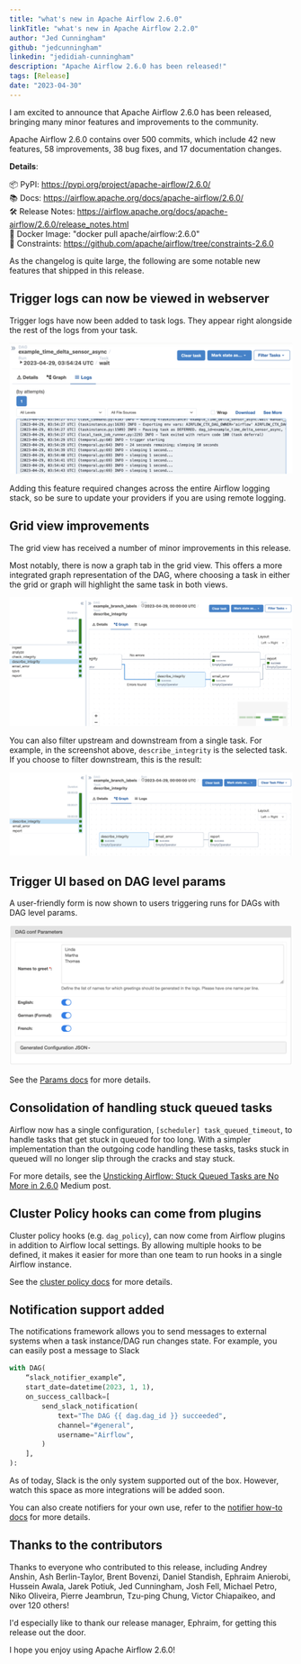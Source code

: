 ```yaml
---
title: "what's new in Apache Airflow 2.6.0"
linkTitle: "what's new in Apache Airflow 2.2.0"
author: "Jed Cunningham"
github: "jedcunningham"
linkedin: "jedidiah-cunningham"
description: "Apache Airflow 2.6.0 has been released!"
tags: [Release]
date: "2023-04-30"
---
```


I am excited to announce that Apache Airflow 2.6.0 has been released, bringing many minor features and improvements to the community.

Apache Airflow 2.6.0 contains over 500 commits, which include 42 new features, 58 improvements, 38 bug fixes, and 17 documentation changes.

**Details**:

📦 PyPI: https://pypi.org/project/apache-airflow/2.6.0/ \
📚 Docs: https://airflow.apache.org/docs/apache-airflow/2.6.0/ \
🛠 Release Notes: https://airflow.apache.org/docs/apache-airflow/2.6.0/release_notes.html \
🐳 Docker Image: "docker pull apache/airflow:2.6.0" \
🚏 Constraints: https://github.com/apache/airflow/tree/constraints-2.6.0

As the changelog is quite large, the following are some notable new features that shipped in this release.

## Trigger logs can now be viewed in webserver

Trigger logs have now been added to task logs. They appear right alongside the rest of the logs from your task.

![Trigger logs shown in task log](trigger_logging.png)

Adding this feature required changes across the entire Airflow logging stack, so be sure to update your providers if you are using remote logging.

## Grid view improvements

The grid view has received a number of minor improvements in this release.

Most notably, there is now a graph tab in the grid view. This offers a more integrated graph representation of the DAG, where choosing a task in either the grid or graph will highlight the same task in both views.

![The new graph view](graph.png)

You can also filter upstream and downstream from a single task. For example, in the screenshot above, `describe_integrity` is the selected task. If you choose to filter downstream, this is the result:

![The new graph view can be filtered to show downstream tasks only](filter_downstream.png)

## Trigger UI based on DAG level params

A user-friendly form is now shown to users triggering runs for DAGs with DAG level params.

![Form shown for params in UI when triggering a DAG](trigger_dag_form.png)

See the [Params docs](https://airflow.apache.org/docs/apache-airflow/2.6.0/core-concepts/params.html#use-params-to-provide-a-trigger-ui-form) for more details.

## Consolidation of handling stuck queued tasks

Airflow now has a single configuration, `[scheduler] task_queued_timeout`, to handle tasks that get stuck in queued for too long. With a simpler implementation than the outgoing code handling these tasks, tasks stuck in queued will no longer slip through the cracks and stay stuck.

For more details, see the [Unsticking Airflow: Stuck Queued Tasks are No More in 2.6.0](https://medium.com/apache-airflow/unsticking-airflow-stuck-queued-tasks-are-no-more-in-2-6-0-6f40a1a22835) Medium post.

## Cluster Policy hooks can come from plugins

Cluster policy hooks (e.g. `dag_policy`), can now come from Airflow plugins in addition to Airflow local settings. By allowing multiple hooks to be defined, it makes it easier for more than one team to run hooks in a single Airflow instance.

See the [cluster policy docs](https://airflow.apache.org/docs/apache-airflow/2.6.0/administration-and-deployment/cluster-policies.html) for more details.

## Notification support added

The notifications framework allows you to send messages to external systems when a task instance/DAG run changes state. For example, you can easily post a message to Slack

```python
with DAG(
    “slack_notifier_example”,
    start_date=datetime(2023, 1, 1),
    on_success_callback=[
        send_slack_notification(
            text="The DAG {{ dag.dag_id }} succeeded",
            channel="#general",
            username="Airflow",
        )
    ],
):
```

As of today, Slack is the only system supported out of the box. However, watch this space as more integrations will be added soon.

You can also create notifiers for your own use, refer to the [notifier how-to docs](https://airflow.apache.org/docs/apache-airflow/2.6.0/howto/notifications.html) for more details.

## Thanks to the contributors

Thanks to everyone who contributed to this release, including Andrey Anshin, Ash Berlin-Taylor, Brent Bovenzi, Daniel Standish, Ephraim Anierobi, Hussein Awala, Jarek Potiuk, Jed Cunningham, Josh Fell, Michael Petro, Niko Oliveira, Pierre Jeambrun, Tzu-ping Chung, Victor Chiapaikeo, and over 120 others!

I'd especially like to thank our release manager, Ephraim, for getting this release out the door.

I hope you enjoy using Apache Airflow 2.6.0!
